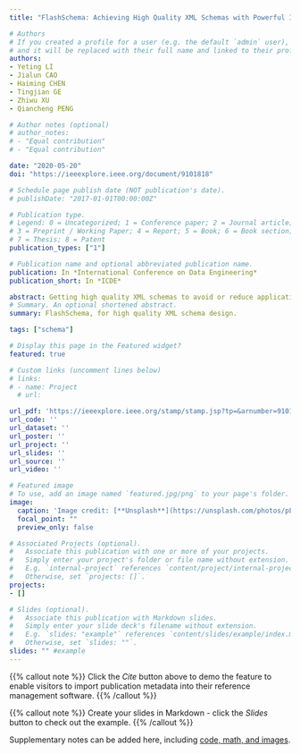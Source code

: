 ```yaml
---
title: "FlashSchema: Achieving High Quality XML Schemas with Powerful Inference Algorithms and Large-scale Schema Data."

# Authors
# If you created a profile for a user (e.g. the default `admin` user), write the username (folder name) here 
# and it will be replaced with their full name and linked to their profile.
authors:
- Yeting LI
- Jialun CAO
- Haiming CHEN
- Tingjian GE
- Zhiwu XU
- Qiancheng PENG

# Author notes (optional)
# author_notes:
# - "Equal contribution"
# - "Equal contribution"

date: "2020-05-20"
doi: "https://ieeexplore.ieee.org/document/9101818"

# Schedule page publish date (NOT publication's date).
# publishDate: "2017-01-01T00:00:00Z"

# Publication type.
# Legend: 0 = Uncategorized; 1 = Conference paper; 2 = Journal article;
# 3 = Preprint / Working Paper; 4 = Report; 5 = Book; 6 = Book section;
# 7 = Thesis; 8 = Patent
publication_types: ["1"]

# Publication name and optional abbreviated publication name.
publication: In *International Conference on Data Engineering*
publication_short: In *ICDE*

abstract: Getting high quality XML schemas to avoid or reduce application risks is an important problem in practice, for which some important aspects have yet to be addressed satisfactorily in existing work. In this paper, we propose a tool FlashSchema for high quality XML schema design, which supports both one-pass and interactive schema design and schema recommendation. To the best of our knowledge, no other existing tools support interactive schema design and schema recommendation. One salient feature of our work is the design of algorithms to infer k-occurrence interleaving regular expressions, which are not only more powerful in model capacity, but also more efficient. Additionally, such algorithms form the basis of our interactive schema design. The other feature is that, starting from large-scale schema data that we have harvested from the Web, we devise a new solution for type inference, as well as propose schema recommendation for schema design. Finally, we conduct a series of experiments on two XML datasets, comparing with 9 state-of-the-art algorithms and open-source tools in terms of running time, preciseness, and conciseness. Experimental results show that our work achieves the highest level of preciseness and conciseness within only a few seconds. Experimental results and examples also demonstrate the effectiveness of our type inference and schema recommendation methods.
# Summary. An optional shortened abstract.
summary: FlashSchema, for high quality XML schema design.

tags: ["schema"]

# Display this page in the Featured widget?
featured: true

# Custom links (uncomment lines below)
# links:
# - name: Project
  # url: 

url_pdf: 'https://ieeexplore.ieee.org/stamp/stamp.jsp?tp=&arnumber=9101818'
url_code: ''
url_dataset: ''
url_poster: ''
url_project: ''
url_slides: ''
url_source: ''
url_video: ''

# Featured image
# To use, add an image named `featured.jpg/png` to your page's folder. 
image:
  caption: 'Image credit: [**Unsplash**](https://unsplash.com/photos/pLCdAaMFLTE)'
  focal_point: ""
  preview_only: false

# Associated Projects (optional).
#   Associate this publication with one or more of your projects.
#   Simply enter your project's folder or file name without extension.
#   E.g. `internal-project` references `content/project/internal-project/index.md`.
#   Otherwise, set `projects: []`.
projects:
- []

# Slides (optional).
#   Associate this publication with Markdown slides.
#   Simply enter your slide deck's filename without extension.
#   E.g. `slides: "example"` references `content/slides/example/index.md`.
#   Otherwise, set `slides: ""`.
slides: "" #example
---
```


{{% callout note %}}
Click the *Cite* button above to demo the feature to enable visitors to import publication metadata into their reference management software.
{{% /callout %}}

{{% callout note %}}
Create your slides in Markdown - click the *Slides* button to check out the example.
{{% /callout %}}

Supplementary notes can be added here, including [code, math, and images](https://wowchemy.com/docs/writing-markdown-latex/).
